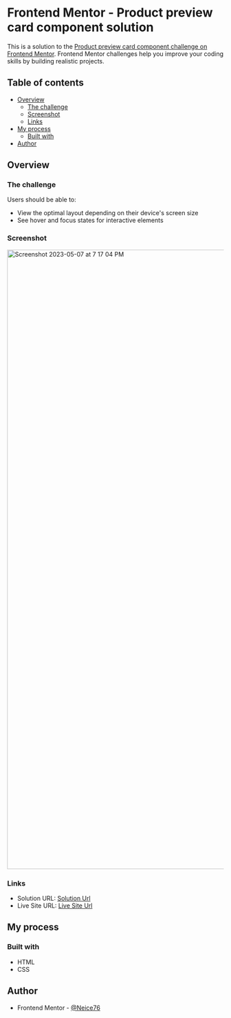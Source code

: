 # Frontend Mentor - Product preview card component solution

This is a solution to the [Product preview card component challenge on Frontend Mentor](https://www.frontendmentor.io/challenges/product-preview-card-component-GO7UmttRfa). Frontend Mentor challenges help you improve your coding skills by building realistic projects. 

## Table of contents

- [Overview](#overview)
  - [The challenge](#the-challenge)
  - [Screenshot](#screenshot)
  - [Links](#links)
- [My process](#my-process)
  - [Built with](#built-with)
- [Author](#author)

## Overview

### The challenge

Users should be able to:

- View the optimal layout depending on their device's screen size
- See hover and focus states for interactive elements

### Screenshot

<img width="1437" alt="Screenshot 2023-05-07 at 7 17 04 PM" src="https://user-images.githubusercontent.com/52137719/236707428-9d3e9bec-207d-444d-8b29-e06a14a26d40.png">

### Links

- Solution URL: [Solution Url](https://your-solution-url.com)
- Live Site URL: [Live Site Url](https://your-live-site-url.com)

## My process

### Built with

- HTML
- CSS

## Author

- Frontend Mentor - [@Neice76](https://www.frontendmentor.io/profile/neice76)

